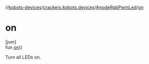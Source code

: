 //[kobots-devices](../../../index.md)/[crackers.kobots.devices](../index.md)/[AnodeRgbPwmLed](index.md)/[on](on.md)

# on

[jvm]\
fun [on](on.md)()

Turn all LEDs on.
